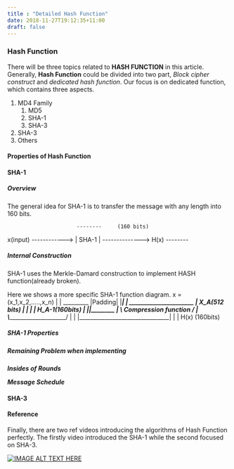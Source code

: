 ```yaml
---
title : "Detailed Hash Function"
date: 2018-11-27T19:12:35+11:00
draft: false
---
```

### Hash Function

There will be three topics related to **HASH FUNCTION** in this article. Generally, **Hash Function** could be divided into two part, *Block cipher construct* and *dedicated hash function*. Our focus is on dedicated function, which contains three aspects.

1. MD4 Family
    1. MD5
    2. SHA-1
    3. SHA-3
2. SHA-3
3. Others

#### Properties of Hash Function

#### SHA-1

##### Overview

The general idea for SHA-1 is to transfer the message with any length into 160 bits.

                          --------     (160 bits)
 x(input)  ------------> |  SHA-1 | --------------> H(x)
                          --------

##### Internal Construction

SHA-1 uses the Merkle-Damard construction to implement HASH function(already broken).

Here we shows a more specific SHA-1 function diagram. 
            x = (x_1,x_2,.....,x_n)
                    |
                    |
                _________
                |Padding|
                |_______|
                    |                      ______________________
                    | X_A(512 bits)        |                    |
                    |                      | H_A-1(160bits)     |
                ____|______________________|________            |
                \       Compression function      /             |
                 \\_______________________________/              |
                           |    |________________________________|
                           |
                           |
                        H(x) (160bits)
##### SHA-1 Properties

##### Remaining Problem when implementing

***Insides of Rounds***

***Message Schedule***

#### SHA-3



#### Reference
Finally, there are two ref videos introducing the algorithms of Hash Function perfectly. The firstly video introduced the SHA-1 while the second focused on SHA-3.

[![IMAGE ALT TEXT HERE](http://img.youtube.com/vi/JIhZWgJA-9o/0.jpg)](http://www.youtube.com/watch?v=JIhZWgJA-9o)